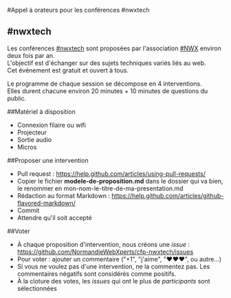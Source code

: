 #Appel à orateurs pour les conférences #nwxtech

## #nwxtech

Les conférences [#nwxtech](https://github.com/NormandieWebXperts/conferences-techniques-nwx) sont proposées par l'association [#NWX](http://nwx.fr) environ deux fois par an.  
L'objectif est d'échanger sur des sujets techniques variés liés au web.  
Cet événement est gratuit et ouvert à tous.

Le programme de chaque session se décompose en 4 interventions.  
Elles durent chacune environ 20 minutes + 10 minutes de questions du public.

##Matériel à disposition

 - Connexion filaire ou wifi
 - Projecteur
 - Sortie audio
 - Micros

##Proposer une intervention

 - Pull request : https://help.github.com/articles/using-pull-requests/
 - Copier le fichier **modele-de-proposition.md** dans le dossier qui va bien, le renommer en mon-nom-le-titre-de-ma-presentation.md
 - Rédaction au format Markdown : https://help.github.com/articles/github-flavored-markdown/
 - Commit
 - Attendre qu'il soit accepté

##Voter

 - À chaque proposition d'intervention, nous créons une *issue* : https://github.com/NormandieWebXperts/cfp-nwxtech/issues
 - Pour voter : ajouter un commentaire ("+1", "j'aime", "♥♥♥", ou autre...)
 - Si vous ne voulez pas d'une intervention, ne la commentez pas. Les commentaires négatifs sont considérés comme positifs.
 - À la cloture des votes, les *issues* qui ont le plus de *participants* sont sélectionnées